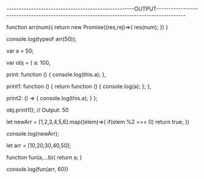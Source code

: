 
----------------------------------------------------OUTPUT------------------------------------------------------------------------------------------

function arr(num){
	return new Promise((res,rej)=>{
		res(num);
	})
}


console.log(typeof arr(50));




var a = 50;

var obj = {
  a: 100,
	
  print: function () {
    console.log(this.a);
  },

  print1: function () {
    return function () {
      console.log(a);
    };
  },

  print2: () => {
    console.log(this.a);
  }
};

obj.print1(); // Output: 50







let newArr = [1,2,3,4,5,6].map((elem)=>{
	if(elem %2 === 0) return true;
})

console.log(newArr);




let arr = [10,20,30,40,50];


function fun(a,...b){
	return a;
}

console.log(fun(arr, 60))



